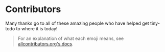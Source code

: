 # Contributors

Many thanks go to all of these amazing people who have helped get tiny-todo to where it is today!

> For an explanation of what each emoji means, see [allcontributors.org's docs](https://allcontributors.org/docs/en/emoji-key).

<!-- ALL-CONTRIBUTORS-LIST:START - Do not remove or modify this section -->
<!-- prettier-ignore-start -->
<!-- markdownlint-disable -->

<!-- markdownlint-restore -->
<!-- prettier-ignore-end -->
<!-- ALL-CONTRIBUTORS-LIST:END -->
